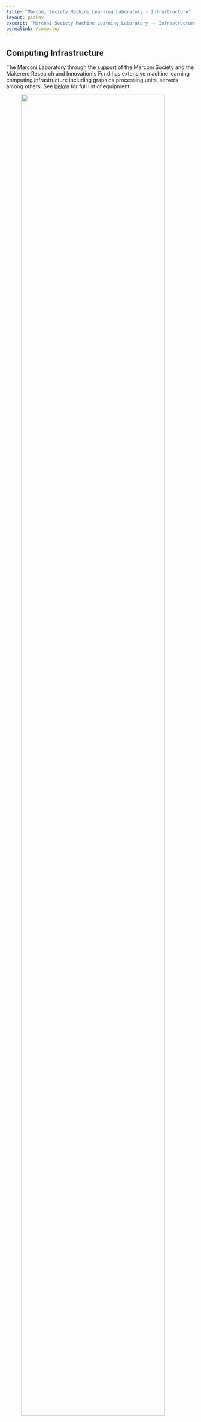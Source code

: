 ```yaml
---
title: "Marconi Society Machine Learning Laboratory - Infrastructure"
layout: piclay
excerpt: "Marconi Society Machine Learning Laboratory -- Infrastructure"
permalink: /compute/
---
```


## Computing Infrastructure

The Marconi Laboratory through the support of the Marconi Society and the Makerere Research and Innovation's Fund has extensive machine learning computing infrastructure including graphics processing units, servers among others. See [below](#equipment) for full list of equipment.

<figure>
<img src="{{ site.url }}{{ site.baseurl }}/images/compute/racks.jpg" width="95%">
</figure>

<a class="anchor" name="equipment"></a>

## Equipment

<table>
<thead>
  <tr>
    <th>Device</th>
    <th>Qty</th>
    <th>Specifications</th>
  </tr>
</thead>
<tbody>
  <tr>
    <td>Dell PowerEdge R730 Server</td>
    <td>2</td>
    <td>128GB RAM	<br>Intel Xeon 20CPUs</td>
  </tr>
  <tr>
    <td>Dell PowerEdge R730 Server</td>
    <td>1</td>
    <td>32GB RAM<br>Intel Xeon 20CPUs</td>
  </tr>
  <tr>
    <td>Nvidia GeFORCE GTX 1080Ti Founders Edition</td>
    <td>3</td>
    <td>Base Clock: 1480 MHZ<br>Boost Clock: 1582 MHz<br>Memory Clock: 11016 MHz Effective<br>CUDA Cores: 3584<br>Bus Type: PCIe 3.0<br>Memory Detail: 11264MB GDDR5X<br>Memory Bit Width: 352 Bit<br>Memory Speed: 0.18ns<br>Memory Bandwidth: 484.4 GB/s<br>LED Logo: Yes (White)<br>UPC: 843368047917</td>
  </tr>
  <tr>
    <td>Nvidia Titan V</td>
    <td>2</td>
    <td>Core Clock: 1200MHz<br>CUDA Cores:5120<br>Boost Clock: 1455MHz<br>Memory Clock: 1.7Gbps HBM2<br>Memory Bus Width: 3072-bit<br>Memory Bandwidth: 653GB/sec<br>VRAM: 12GB<br>L2 Cache: 4.5MB</td>
  </tr>
  <tr>
    <td>Hard Disk Drive (HDD)</td>
    <td>2</td>
    <td>Memory: 2TB</td>
  </tr>
</tbody>
</table>
